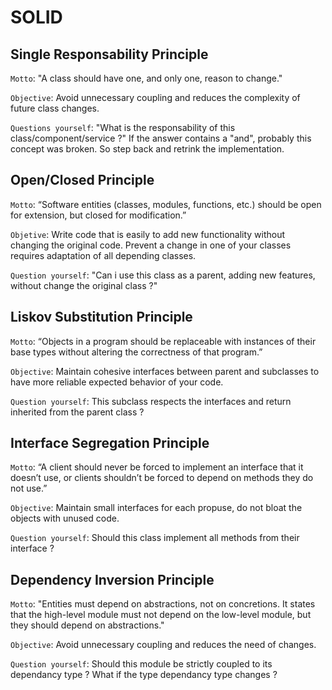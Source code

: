 # SOLID

## Single Responsability Principle

`Motto`: "A class should have one, and only one, reason to change."

`Objective`: Avoid unnecessary coupling and reduces the complexity of future class changes.

`Questions yourself`: "What is the responsability of this class/component/service ?"
If the answer contains a "and", probably this concept was broken. So step back and retrink the implementation.


## Open/Closed Principle

`Motto`: “Software entities (classes, modules, functions, etc.) should be open for extension, but closed for modification.”

`Objetive`: Write code that is easily to add new functionality without changing the original code. Prevent a change in one of your classes requires adaptation of all depending classes.

`Question yourself`: "Can i use this class as a parent, adding new features, without change the original class ?"


## Liskov Substitution Principle

`Motto`: “Objects in a program should be replaceable with instances of their base types without altering the correctness of that program.”

`Objective`: Maintain cohesive interfaces between parent and subclasses to have more reliable expected behavior of your code.

`Question yourself`: This subclass respects the interfaces and return inherited from the parent class ?


## Interface Segregation Principle

`Motto`: “A client should never be forced to implement an interface that it doesn’t use, or clients shouldn’t be forced to depend on methods they do not use.”

`Objective`: Maintain small interfaces for each propuse, do not bloat the objects with unused code.

`Question yourself`: Should this class implement all methods from their interface ?


## Dependency Inversion Principle

`Motto`: "Entities must depend on abstractions, not on concretions. It states that the high-level module must not depend on the low-level module, but they should depend on abstractions."

`Objective`: Avoid unnecessary coupling and reduces the need of changes.

`Question yourself`: Should this module be strictly coupled to its dependancy type ? What if the type dependancy type changes ?